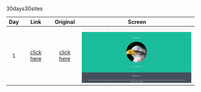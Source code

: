 30days30sites

Day | Link | Original | Screen
:--:|:--:  |:--:      | :--:
1   | [click here](https://keemluvr.github.io/30days30sites/day1 "day 1") | [click here]( https://www.w3schools.com/bootstrap/trybs_theme_me_complete.htm "day 1") | <img href="https://keemluvr.github.io/30days30sites/day1/" src="day1/design/screen.png" data-canonical-src="day1/design/screen.png" width="300" height="150" />


